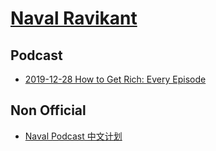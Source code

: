 # [Naval Ravikant](https://twitter.com/naval)

## Podcast
- [2019-12-28 How to Get Rich: Every Episode](https://nav.al/rich)

## Non Official
- [Naval Podcast 中文计划](https://www.notion.so/2d41c005a6254ede9bd0f104d3e84444?v=e89bf0fb9ab94538b4f01ecc1c8dd9e2)
